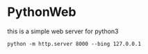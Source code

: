# PythonWeb
this is a simple web server for python3


```
python -m http.server 8000 --bing 127.0.0.1
```

